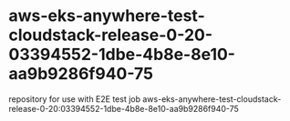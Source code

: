 # aws-eks-anywhere-test-cloudstack-release-0-20-03394552-1dbe-4b8e-8e10-aa9b9286f940-75
repository for use with E2E test job aws-eks-anywhere-test-cloudstack-release-0-20:03394552-1dbe-4b8e-8e10-aa9b9286f940-75
